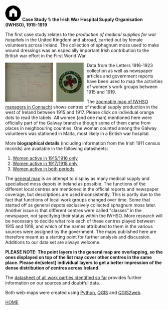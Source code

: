 <a href="https://monikabarget.github.io/FeministDH/"><img alt="home" src="./home-button.png"></a>
**Case Study 1: the Irish War Hospital Supply Organisation (IWHSO), 1915-1919**

The first case study relates to the *production of medical supplies for war hospitals* in the United Kingdom and abroad, carried out by female volunteers across Ireland. The collection of sphagnum moss used to make wound dressings was an especially important Irish contribution to the British war effort in the First World War.

<img src="./Logos/Logo_IWHSO.png" alt="logo" align="left" style="padding-right:10px" width="250"/> Data from the Letters 1916-1923 collection as well as newspaper articles and government reports have been used to map the activities of women's work groups between 1915 and 1919.

The [zoomable map of IWHSO managers in Connacht](https://monikabarget.github.io/FeministDH/IWHSOConnacht_interactive.html) shows centres of medical supply production in the west of Ireland between 1915 and 1917. Please click on individual orange dots to read the labels. All women (and one man) mentioned here were officially part of the Galway branch although some of them came from places in neighbouring counties. One woman counted among the Galway volunteers was stationed in Malta, most likely in a British war hospital.

More **biographical details** (including information from the Irish 1911 census records) are available in the following datasheets:

1. [Women active in 1915/1916 only](https://github.com/MonikaBarget/FeministDH/blob/master/IWHSO-Connacht_bios_women-active-in-1st-period.csv)
1. [Women active in 1917/1918 only](https://github.com/MonikaBarget/FeministDH/blob/master/IWHSO-Connacht_bios_women-active-in-2nd-period.csv)
1. [Women active in both periods](https://github.com/MonikaBarget/FeministDH/blob/master/IWHSO-Connacht_bios_women-active-in-both-periods.csv)

The [general map](https://monikabarget.github.io/FeministDH/IWHSO_full-map_qgis2web_2020_05_13/index.html) is an attempt to display as many medical supply and specialised moss depots in Ireland as possible. The functions of the different local centres are mentioned in the official reports and newspaper coverage, but descriptions are used inconsistently. This is partly due to the fact that functions of local work groups changed over time. Some that started off as general depots exclusively collected sphagnum moss later. Another issue is that different centres were called "classes" in the newspaper, not specifying their status within the IWHSO. More research will be necessary to decide what role each of these centres played between 1915 and 1919, and which of the names attributed to them in the various sources were assigned by the government. The maps published here are therefore meant as a starting point for further analysis and discussion. Additions to our data set are always welcome.

**PLEASE NOTE: The point layers in the general map are overlapping, so the ones displayed on top of the list may cover other centres in the same place. Please de(select) individual layers to get a better impression of the dense distribution of centres across Ireland.** 

The [datasheet of all work parties identified so far](https://github.com/MonikaBarget/FeministDH/blob/master/IWHSO_list%20of%20all%20identified%20Irish%20work%20parties%20and%20supply%20depots.csv) provides further information on our sources and doubtful data.

Both web-maps were created using [Python](https://www.python.org/), [QGIS](https://qgis.org/de/site/) and [QGIS2web](https://github.com/tomchadwin/qgis2web). 
    
[HOME](https://monikabarget.github.io/FeministDH/)
